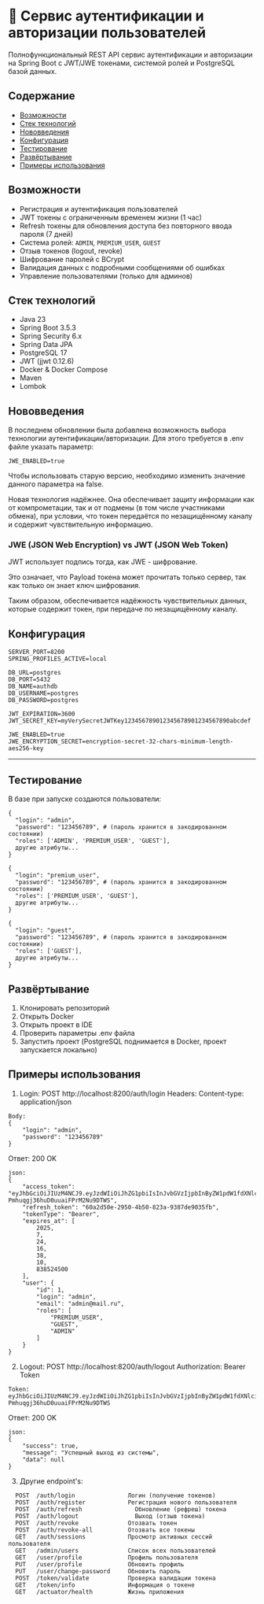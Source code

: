 # 🔐 Сервис аутентификации и авторизации пользователей

Полнофункциональный REST API сервис аутентификации и авторизации на Spring Boot с JWT/JWE токенами, системой ролей и PostgreSQL базой данных.


## Содержание

- [Возможности](#возможности)
- [Стек технологий](#стек_технологий)
- [Нововведения](#нововведения)
- [Конфигурация](#конфигурация)  
- [Тестирование](#тестирование)  
- [Развёртывание](#развёртывание)  
- [Примеры использования](#примеры_использования)


## Возможности

- Регистрация и аутентификация пользователей  
- JWT токены с ограниченным временем жизни (1 час)  
- Refresh токены для обновления доступа без повторного ввода пароля (7 дней)  
- Система ролей: `ADMIN`, `PREMIUM_USER`, `GUEST`  
- Отзыв токенов (logout, revoke)  
- Шифрование паролей с BCrypt  
- Валидация данных с подробными сообщениями об ошибках  
- Управление пользователями (только для админов)  


## Стек технологий

- Java 23  
- Spring Boot 3.5.3  
- Spring Security 6.x  
- Spring Data JPA  
- PostgreSQL 17  
- JWT (jjwt 0.12.6)  
- Docker & Docker Compose  
- Maven  
- Lombok  


## Нововведения

В последнем обновлении была добавлена возможность выбора технологии аутентификации/авторизации.
Для этого требуется в .env файле указать параметр:
```
JWE_ENABLED=true
```
Чтобы использовать старую версию, необходимо изменить значение данного параметра на false.

Новая технология надёжнее.
Она обеспечивает защиту информации как от компрометации, так и от подмены (в том числе участниками обмена), при условии, что токен передаётся по незащищённому каналу и содержит чувствительную информацию.


### JWE (JSON Web Encryption) vs JWT (JSON Web Token)

JWT использует подпись тогда, как JWE - шифрование.

Это означает, что Payload токена может прочитать только сервер, так как только он знает ключ шифрования.

Таким образом, обеспечивается надёжность чувствительных данных, которые содержит токен, при передаче по незащищённому каналу.


## Конфигурация

```env
SERVER_PORT=8200
SPRING_PROFILES_ACTIVE=local

DB_URL=postgres
DB_PORT=5432
DB_NAME=authdb
DB_USERNAME=postgres
DB_PASSWORD=postgres

JWT_EXPIRATION=3600
JWT_SECRET_KEY=myVerySecretJWTKey123456789012345678901234567890abcdef

JWE_ENABLED=true
JWE_ENCRYPTION_SECRET=encryption-secret-32-chars-minimum-length-aes256-key
```

---

## Тестирование

В базе при запуске создаются пользователи:

```
{
  "login": "admin",
  "password": "123456789", # (пароль хранится в закодированном состоянии)
  "roles": ['ADMIN', 'PREMIUM_USER', 'GUEST'],
  другие атрибуты...
}

{
  "login": "premium_user",
  "password": "123456789", # (пароль хранится в закодированном состоянии)
  "roles": ['PREMIUM_USER', 'GUEST'],
  другие атрибуты...
}

{
  "login": "guest",
  "password": "123456789", # (пароль хранится в закодированном состоянии)
  "roles": ['GUEST'],
  другие атрибуты...
}
```

## Развёртывание

1. Клонировать репозиторий
2. Открыть Docker
3. Открыть проект в IDE
4. Проверить параметры .env файла
5. Запустить проект (PostgreSQL поднимается в Docker, проект запускается локально)

## Примеры использования

1. Login: POST http://localhost:8200/auth/login
Headers: Content-type: application/json
```
Body:
{
    "login": "admin",
    "password": "123456789"
}
```
Ответ: 200 OK
```
json:
{
    "access_token": "eyJhbGciOiJIUzM4NCJ9.eyJzdWIiOiJhZG1pbiIsInJvbGVzIjpbInByZW1pdW1fdXNlciIsImFkbWluIiwiZ3Vlc3QiXSwiaWF0IjoxNzUzMzYwNjkwLCJleHAiOjE3NTMzNjQyOTB9.XBnHZBdYkeMmvs4jV3bHfPyM7lxP75NonG-Pmhuqgj36huD0uuaiFPrM2Nu9DTWS",
    "refresh_token": "60a2d50e-2950-4b50-823a-9387de9035fb",
    "tokenType": "Bearer",
    "expires_at": [
        2025,
        7,
        24,
        16,
        38,
        10,
        838524500
    ],
    "user": {
        "id": 1,
        "login": "admin",
        "email": "admin@mail.ru",
        "roles": [
            "PREMIUM_USER",
            "GUEST",
            "ADMIN"
        ]
    }
}
```

2. Logout: POST http://localhost:8200/auth/logout
Authorization: Bearer Token
```
Token: eyJhbGciOiJIUzM4NCJ9.eyJzdWIiOiJhZG1pbiIsInJvbGVzIjpbInByZW1pdW1fdXNlciIsImFkbWluIiwiZ3Vlc3QiXSwiaWF0IjoxNzUzMzYwNjkwLCJleHAiOjE3NTMzNjQyOTB9.XBnHZBdYkeMmvs4jV3bHfPyM7lxP75NonG-Pmhuqgj36huD0uuaiFPrM2Nu9DTWS
```
Ответ: 200 OK
```
json:
{
    "success": true,
    "message": "Успешный выход из системы",
    "data": null
}
```

3. Другие endpoint's:
```
  POST	/auth/login	              Логин (получение токенов)
  POST	/auth/register	          Регистрация нового пользователя
  POST	/auth/refresh	            Обновление (рефреш) токена
  POST	/auth/logout	            Выход (отзыв токена)
  POST  /auth/revoke              Отозвать токен
  POST  /auth/revoke-all          Отозвать все токены
  GET   /auth/sessions            Просмотр активных сессий пользователя
  GET   /admin/users              Список всех пользователей
  GET   /user/profile             Профиль пользователя
  PUT   /user/profile             Обновить профиль
  PUT   /user/change-password     Обновить пароль
  POST  /token/validate           Проверка валидации токена
  GET   /token/info               Информация о токене
  GET   /actuator/health          Жизнь приложения      
```
